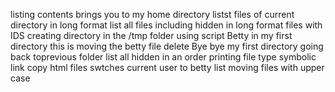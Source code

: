listing contents
brings you to my home directory
listst files of current directory in long format
list all files including hidden in long format
files with IDS
creating directory in the /tmp folder using script
Betty in my first directory
this is moving the betty file
delete
Bye bye my first directory
going back toprevious folder
list all hidden in an order
printing file type
symbolic link
copy html files
swtches current user to betty
list
moving files with upper case
